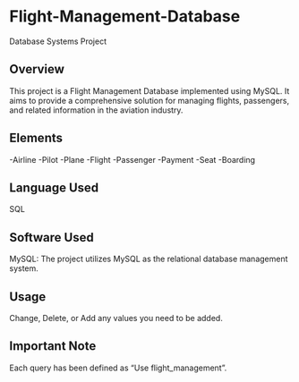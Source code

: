 # Flight-Management-Database
Database Systems Project

## Overview
This project is a Flight Management Database implemented using MySQL. It aims to provide a comprehensive solution for managing flights, passengers, and related information in the aviation industry.

## Elements
-Airline
-Pilot 
-Plane
-Flight
-Passenger
-Payment
-Seat
-Boarding

## Language Used
SQL 

## Software Used
MySQL: The project utilizes MySQL as the relational database management system.

## Usage
Change, Delete, or Add any values you need to be added.

## Important Note
Each query has been defined as “Use flight_management”.

